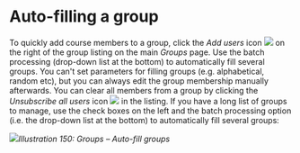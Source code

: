 # Auto-filling a group

To quickly add course members to a group, click the _Add users_ icon ![](../../.gitbook/assets/graphics283.png) on the right of the group listing on the main _Groups_ page. Use the batch processing \(drop-down list at the bottom\) to automatically fill several groups. You can't set parameters for filling groups \(e.g. alphabetical, random etc\), but you can always edit the group membership manually afterwards. You can clear all members from a group by clicking the _Unsubscribe all users_ icon ![](../../.gitbook/assets/graphics284.png) in the listing. If you have a long list of groups to manage, use the check boxes on the left and the batch processing option \(i.e. the drop-down list at the bottom\) to automatically fill several groups:

![](../../.gitbook/assets/images215.png)_Illustration 150: Groups – Auto-fill groups_

